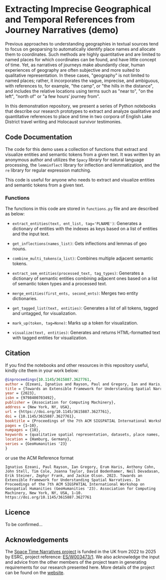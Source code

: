 # Extracting Imprecise Geographical and Temporal References from Journey Narratives (demo)

Previous approaches to understanding geographies in textual sources tend to focus on geoparsing to automatically identify place names and allocate them to coordinates. Such methods are highly quantitative and are limited to named places for which coordinates can be found, and have little concept of time. Yet, as narratives of journeys make abundantly clear, human experiences of geography are often subjective and more suited to qualitative representation. In these cases, "geography" is not limited to named places; rather, it incorporates the vague, imprecise, and ambiguous, with references to, for example, "the camp", or "the hills in the distance", and includes the relative locations using terms such as "near to", "on the left", "north of" or "a few hours’ journey from". 

In this demonstration repository, we present a series of Python notebooks that describe our research prototypes to extract and analyze qualitative and quantitative references to place and time in two corpora of English Lake District travel writing and Holocaust survivor testimonies.

## Code Documentation
The code for this demo uses a collection of functions that extract and visualize entities and semantic tokens from a given text. It was written by an anonymous author and utilizes the `Spacy` library for natural language processing, the `lemminflect` library for inflection and lemmatization, and the `re` library for regular expression matching.

This code is useful for anyone who needs to extract and visualize entities and semantic tokens from a given text.

### Functions
The functions in this code are stored in `functions.py` file and are described as below:

- `extract_entities(text, ent_list, tag='PLNAME')`: Generates a dictionary of entities with the indexes as keys based on a list of entities and the input text.

- `get_inflections(names_list)`: Gets inflections and lemmas of geo nouns.

- `combine_multi_tokens(a_list)`: Combines multiple adjacent semantic tokens.

- `extract_sem_entities(processed_text, tag_types)`: Generates a dictionary of semantic entities combining adjacent ones based on a list of semantic token types and a processed text.

- `merge_entities(first_ents, second_ents)`: Merges two entity dictionaries.

- `get_tagged_list(text, entities)`: Generates a list of all tokens, tagged and untagged, for visualization.

- `mark_up(token, tag=None)`: Marks up a token for visualization.

- `visualize(text, entities)`: Generates and returns HTML-formatted text with tagged entities for visualization.

## Citation
If you find the notebooks and other resources in this repository useful, kindly cite them in your work below:

```bibtex
@inproceedings{10.1145/3615887.3627761,
author = {Ezeani, Ignatius and Rayson, Paul and Gregory, Ian and Haris, Erum and Cohn, Anthony and Stell, John and Cole, Tim and Taylor, Joanna and Bodenhamer, David and Devadasan, Neil and Steiner, Erik and Frank, Zephyr and Olson, Jackie},
title = {Towards an Extensible Framework for Understanding Spatial Narratives},
year = {2023},
isbn = {9798400703492},
publisher = {Association for Computing Machinery},
address = {New York, NY, USA},
url = {https://doi.org/10.1145/3615887.3627761},
doi = {10.1145/3615887.3627761},
booktitle = {Proceedings of the 7th ACM SIGSPATIAL International Workshop on Geospatial Humanities},
pages = {1–10},
numpages = {10},
keywords = {qualitative spatial representation, datasets, place names, corpus annotation, toponyms, ontology, named entity recognition, spatial narratives, spatio-textual regions, sense of place, location, geographical feature nouns, locale},
location = {Hamburg, Germany},
series = {GeoHumanities '23}
}
```
or use the ACM Reference format

```
Ignatius Ezeani, Paul Rayson, Ian Gregory, Erum Haris, Anthony Cohn, John Stell, Tim Cole, Joanna Taylor, David Bodenhamer, Neil Devadasan, Erik Steiner, Zephyr Frank, and Jackie Olson. 2023. Towards an Extensible Framework for Understanding Spatial Narratives. In Proceedings of the 7th ACM SIGSPATIAL International Workshop on Geospatial Humanities (GeoHumanities '23). Association for Computing Machinery, New York, NY, USA, 1–10. https://doi.org/10.1145/3615887.3627761
```

## Licence
To be confirmed...

## Acknowledgements
The [Space Time Narratives project](https://spacetimenarratives.github.io/) is funded in the UK from 2022 to 2025 by ESRC, project reference: [ES/W003473/1](https://gtr.ukri.org/projects?ref=ES%2FW003473%2F1). We also acknowledge the input and advice from the other members of the project team in generating requirements for our research presented here. More details of the project can be found on the [website](https://spacetimenarratives.github.io/).
